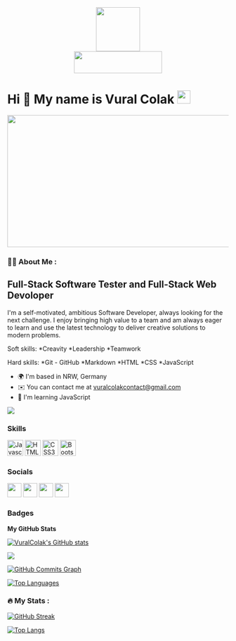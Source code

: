 <div id="header" align="center">
  <img src="https://media.giphy.com/media/M9gbBd9nbDrOTu1Mqx/giphy.gif" width="100"/>
</div>
 <div id="badges" align="center">
  
 
 
</div>
<div id="badges" align="center" >
 <img src="https://komarev.com/ghpvc/?username=VuralColak&style=flat-square&color=blue" alt="" width="200px" height="50px"/>

  </div>
 
 <h1>
  Hi 👋 My name is Vural Colak
  <img src="https://media.giphy.com/media/hvRJCLFzcasrR4ia7z/giphy.gif" width="30px"/>
</h1>
 
  <div align="center">
  <img src="https://media.giphy.com/media/dWesBcTLavkZuG35MI/giphy.gif" width="600" height="300"/>
</div>

### :man_technologist: About Me :
Full-Stack Software Tester and Full-Stack Web Devoloper
------------------------

I'm a self-motivated, ambitious Software Developer, always looking for the next challenge. I enjoy bringing high value to a team and am always eager to learn and use the latest technology to deliver creative solutions to modern problems.

Soft skills: \*Creavity \*Leadership \*Teamwork

Hard skills: \*Git - GitHub \*Markdown \*HTML \*CSS \*JavaScript

* 🌍  I'm based in NRW, Germany
* ✉️  You can contact me at [vuralcolakcontact@gmail.com](mailto:vuralcolakcontact@gmail.com)
* 🧠  I'm learning JavaScript

<a href="https://www.github.com/VuralColak" target="_blank" rel="noreferrer"><img
src="https://img.shields.io/github/followers/VuralColak?logo=github&style=for-the-badge&color=0891b2&labelColor=1c1917" /></a>

### Skills

<p align="left">
<a href="https://developer.mozilla.org/en-US/docs/Web/JavaScript" target="_blank" rel="noreferrer"><img src="https://raw.githubusercontent.com/danielcranney/readme-generator/main/public/icons/skills/javascript-colored.svg" width="36" height="36" alt="Javascript" /></a>
<a href="https://developer.mozilla.org/en-US/docs/Glossary/HTML5" target="_blank" rel="noreferrer"><img src="https://raw.githubusercontent.com/danielcranney/readme-generator/main/public/icons/skills/html5-colored.svg" width="36" height="36" alt="HTML5" /></a>
<a href="https://www.w3.org/TR/CSS/#css" target="_blank" rel="noreferrer"><img src="https://raw.githubusercontent.com/danielcranney/readme-generator/main/public/icons/skills/css3-colored.svg" width="36" height="36" alt="CSS3" /></a>
<a href="https://getbootstrap.com/" target="_blank" rel="noreferrer"><img src="https://raw.githubusercontent.com/danielcranney/readme-generator/main/public/icons/skills/bootstrap-colored.svg" width="36" height="36" alt="Bootstrap" /></a>
</p>

### Socials

<p align="left"> <a href="https://www.twitter.com/uzayvebilimtr" target="_blank" rel="noreferrer"><img src="https://raw.githubusercontent.com/danielcranney/readme-generator/main/public/icons/socials/twitter.svg" width="32" height="32" /></a> <a href="https://www.github.com/VuralColak" target="_blank" rel="noreferrer"><img src="https://raw.githubusercontent.com/danielcranney/readme-generator/main/public/icons/socials/github.svg" width="32" height="32" /></a> <a href="http://www.instagram.com/uzaybilim" target="_blank" rel="noreferrer"><img src="https://raw.githubusercontent.com/danielcranney/readme-generator/main/public/icons/socials/instagram.svg" width="32" height="32" /></a> <a href="https://www.linkedin.com/in/" target="_blank" rel="noreferrer"><img src="https://raw.githubusercontent.com/danielcranney/readme-generator/main/public/icons/socials/linkedin.svg" width="32" height="32" /></a></p>

### Badges

<b>My GitHub Stats</b>

<a href="http://www.github.com/VuralColak"><img src="https://github-readme-stats.vercel.app/api?username=VuralColak&show_icons=true&hide=&count_private=true&title_color=0891b2&text_color=ffffff&icon_color=0891b2&bg_color=1c1917&hide_border=true&show_icons=true" alt="VuralColak's GitHub stats" /></a>

<a href="http://www.github.com/VuralColak"><img src="https://github-readme-streak-stats.herokuapp.com/?user=VuralColak&stroke=ffffff&background=1c1917&ring=0891b2&fire=0891b2&currStreakNum=ffffff&currStreakLabel=0891b2&sideNums=ffffff&sideLabels=ffffff&dates=ffffff&hide_border=true" /></a>

<a href="http://www.github.com/VuralColak"><img src="https://activity-graph.herokuapp.com/graph?username=VuralColak&bg_color=1c1917&color=ffffff&line=0891b2&point=ffffff&area_color=1c1917&area=true&hide_border=true&custom_title=GitHub%20Commits%20Graph" alt="GitHub Commits Graph" /></a>

<a href="https://github.com/VuralColak" align="left"><img src="https://github-readme-stats.vercel.app/api/top-langs/?username=VuralColak&langs_count=10&title_color=0891b2&text_color=ffffff&icon_color=0891b2&bg_color=1c1917&hide_border=true&locale=en&custom_title=Top%20%Languages" alt="Top Languages" /></a>
 
### :fire: My Stats :

[![GitHub Streak](http://github-readme-streak-stats.herokuapp.com?user=VuralColak&theme=dark&background=000000)](https://git.io/streak-stats)

[![Top Langs](https://github-readme-stats.vercel.app/api/top-langs/?username=VuralColak&layout=compact&theme=vision-friendly-dark)](https://github.com/anuraghazra/github-readme-stats)
 
